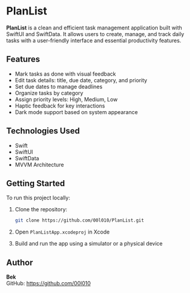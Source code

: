 # PlanList

**PlanList** is a clean and efficient task management application built with SwiftUI and SwiftData. It allows users to create, manage, and track daily tasks with a user-friendly interface and essential productivity features.

## Features

- Mark tasks as done with visual feedback  
- Edit task details: title, due date, category, and priority  
- Set due dates to manage deadlines  
- Organize tasks by category  
- Assign priority levels: High, Medium, Low  
- Haptic feedback for key interactions  
- Dark mode support based on system appearance  

## Technologies Used

- Swift  
- SwiftUI  
- SwiftData  
- MVVM Architecture  

## Getting Started

To run this project locally:

1. Clone the repository:

   ```bash
   git clone https://github.com/00l010/PlanList.git 
   ```

2. Open `PlanListApp.xcodeproj` in Xcode  
3. Build and run the app using a simulator or a physical device   

## Author

**Bek**  
GitHub: https://github.com/00l010
